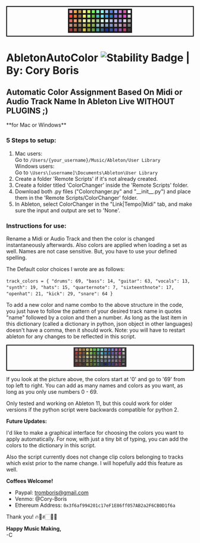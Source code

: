 <div style="text-align:center; border: 2px solid black; padding: 5px;">
  <img src="AbletonColorPalette_Crop2.jpg" style="width:35%;" />
</div>


# AbletonAutoColor ![Stability Badge](https://img.shields.io/badge/-stable-blue) | By: Cory Boris

## Automatic Color Assignment Based On Midi or Audio Track Name In Ableton Live WITHOUT PLUGINS ;)

\*\*for Mac or Windows\*\*

### 5 Steps to setup:
1. Mac users:  
   Go to `/Users/{your_username}/Music/Ableton/User Library`  
   Windows users:  
   Go to `\Users\[username]\Documents\Ableton\User Library`
2. Create a folder 'Remote Scripts' if it's not already created.
3. Create a folder titled 'ColorChanger' inside the 'Remote Scripts' folder.
4. Download both .py files ("Colorchanger.py" and "\_\_init\_\_.py") and place them in the 'Remote Scripts/ColorChanger' folder.
5. In Ableton, select ColorChanger in the "Link|Tempo|Midi" tab, and make sure the input and output are set to 'None'.

### Instructions for use:
Rename a Midi or Audio Track and then the color is changed instantaneously afterwards. Also colors are applied when loading a set as well. Names are not case sensitive. But, you have to use your defined spelling.

The Default color choices I wrote are as follows:

`track_colors = {
    "drums": 69,
    "bass": 14,
    "guitar": 63,
    "vocals": 13,
    "synth": 19,
    "hats": 15,
    "quarternote": 7,
    "sixteenthnote": 17,
    "openhat": 21,
    "kick": 29,
    "snare": 64
}`

To add a new color and name combo to the above structure in the code, you just have to follow the pattern of your desired track name in quotes "name" followed by a colon and then a number. As long as the last item in this dictionary (called a dictionary in python, json object in other languages) doesn't have a comma, then it should work. Note: you will have to restart ableton for any changes to be reflected in this script.   

<div style="text-align:center; border: 2px solid black; padding: 5px;">
  <img src="AbletonColorPalette_Indexed.jpg" style="width:29%;" />
</div>

If you look at the picture above, the colors start at '0' and go to '69' from top left to right. You can add as many names and colors as you want, as long as you only use numbers 0 - 69.

Only tested and working on Ableton 11, but this could work for older versions if the python script were backwards compatible for python 2.



**Future Updates:**

I'd like to make a graphical interface for choosing the colors you want to apply automatically. For now, with just a tiny bit of typing, you can add the colors to the dictionary in this script.

Also the script currently does not change clip colors belonging to tracks which exist prior to the name change. I will hopefully add this feature as well.

**Coffees Welcome!**
- Paypal: tromboris@gmail.com
- Venmo: @Cory-Boris
- Ethereum Address: `0x3f6af994201c17eF1E86ff057AB2a2F6CB0D1f6a`

Thank you! 🔥🥰✌🏻🙏🏻

**Happy Music Making,**  
-C

